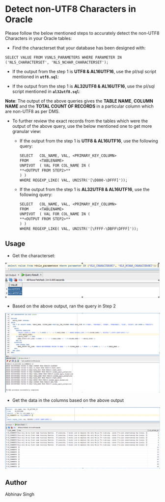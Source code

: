 # Detect non-UTF8 Characters in Oracle

Please follow the below mentioned steps to accurately detect the non-UTF8 Characters in your Oracle tables:

* Find the characterset that your database has been designed with:

```
SELECT VALUE FROM V$NLS_PARAMETERS WHERE PARAMETER IN ('NLS_CHARACTERSET', 'NLS_NCHAR_CHARACTERSET');
```

* If the output from the step 1 is **UTF8 & AL16UTF16**, use the pl/sql script mentioned in **`utf8.sql`**:

* If the output from the step 1 is **AL32UTF8 & AL16UTF16**, use the pl/sql script mentioned in **`al32utf8.sql`**:

**Note**: The output of the above queries gives the **TABLE NAME**, **COLUMN NAME** and the **TOTAL COUNT OF RECORDS** in a particular column which are non-UTF8 as per DMS.

* To further review the exact records from the tables which were the output of the above query, use the below mentioned one to get more granular view:

  * If the output from the step 1 is **UTF8 & AL16UTF16**, use the following query:

      ```
      SELECT   COL_NAME, VAL, <PRIMARY_KEY_COLUMN>
      FROM     <TABLENAME>
      UNPIVOT  ( VAL FOR COL_NAME IN (
      **<OUTPUT FROM STEP2>**
      ) )
      WHERE REGEXP_LIKE( VAL, UNISTR('[\D800-\DFFF]'));
      ```

  * If the output from the step 1 is **AL32UTF8 & AL16UTF16**, use the following query:

      ```
      SELECT   COL_NAME, VAL, <PRIMARY_KEY_COLUMN>
      FROM     <TABLENAME>
      UNPIVOT  ( VAL FOR COL_NAME IN (
      **<OUTPUT FROM STEP2>**
      ) )
      WHERE REGEXP_LIKE( VAL, UNISTR('[\FFFF-\DBFF\DFFF]'));
      ```

## Usage

* Get the characterset:

![Characterset][erd]

[erd]: https://github.com/fdrgiit/LibraryMgmtSys/blob/master/Images/ora1.PNG "Characterset"

* Based on the above output, ran the query in Step 2

![UTF8identifier][erd1]

[erd1]: https://github.com/fdrgiit/LibraryMgmtSys/blob/master/Images/ora2.PNG "UTF8identifier"

* Get the data in the columns based on the above output

![columns][erd2]

[erd2]: https://github.com/fdrgiit/LibraryMgmtSys/blob/master/Images/ora3.PNG "columns"

## Author

Abhinav Singh
